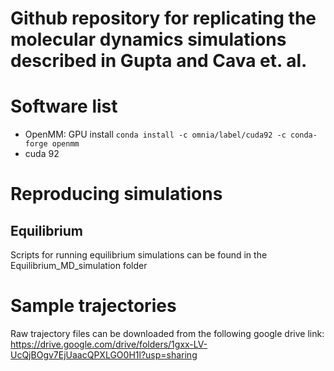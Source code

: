 # Github repository for replicating the molecular dynamics simulations described in Gupta and Cava et. al.


# Software list
* OpenMM: GPU install
  `conda install -c omnia/label/cuda92 -c conda-forge openmm `
* cuda 92


# Reproducing simulations

## Equilibrium
Scripts for running equilibrium simulations can be found in the Equilibrium_MD_simulation folder


# Sample trajectories

Raw trajectory files can be downloaded from the following google drive link: https://drive.google.com/drive/folders/1gxx-LV-UcQjBOgv7EjUaacQPXLGO0H1l?usp=sharing
